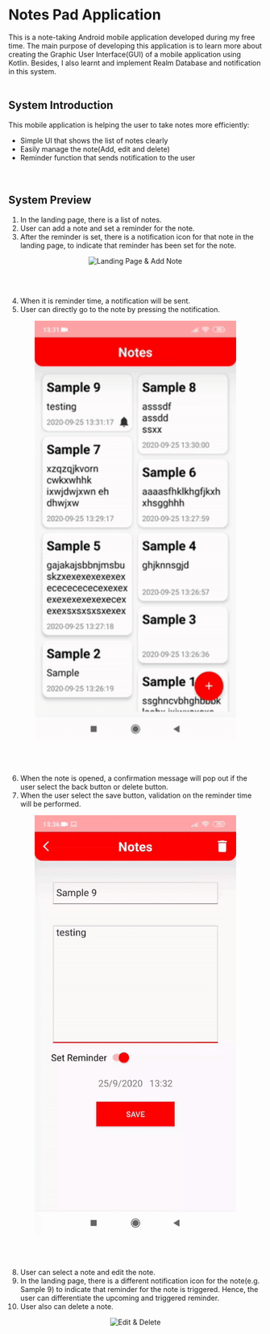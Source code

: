 # Notes Pad Application
This is a note-taking Android mobile application developed during my free time. The main purpose of developing this application is to learn more about creating the Graphic User Interface(GUI) of a mobile application using Kotlin. Besides, I also learnt and implement Realm Database and notification in this system.
<br></br>

## System Introduction
This mobile application is helping the user to take notes more efficiently:
* Simple UI that shows the list of notes clearly 
* Easily manage the note(Add, edit and delete)
* Reminder function that sends notification to the user  
<br></br>

## System Preview
1. In the landing page, there is a list of notes.
2. User can add a note and set a reminder for the note. 
3. After the reminder is set, there is a notification icon for that note in the landing page, to indicate that reminder has been set for the note.
<p align="center">
  <img alt="Landing Page & Add Note" src="https://github.com/ChooiChunWei/Notes-Pad-App/blob/master/GIF/Add%20note.gif" width="400" height="auto"/>
</p>
<br></br>

4. When it is reminder time, a notification will be sent.
5. User can directly go to the note by pressing the notification.
<p align="center">
  <img alt="Notification" src="https://github.com/ChooiChunWei/Notes-Pad-App/blob/master/GIF/Notification.gif" width="400" height="auto"/>
</p>
<br></br>

6. When the note is opened, a confirmation message will pop out if the user select the back button or delete button.
7. When the user select the save button, validation on the reminder time will be performed.
<p align="center">
  <img alt="Confirmation & Validation message" src="https://github.com/ChooiChunWei/Notes-Pad-App/blob/master/GIF/Confirmation.gif" width="400" height="auto"/>
</p>
<br></br>

8. User can select a note and edit the note.
9. In the landing page, there is a different notification icon for the note(e.g. Sample 9) to indicate that reminder for the note is triggered. Hence, the user can differentiate the upcoming and triggered reminder. 
10. User also can delete a note.
<p align="center">
  <img alt="Edit & Delete" src="https://github.com/ChooiChunWei/Notes-Pad-App/blob/master/GIF/Edit%26Delete.gif" width="400" height="auto"/>
 </p>

